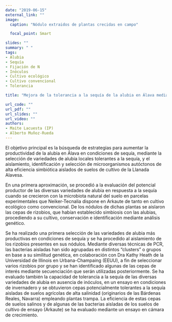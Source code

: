 ```yaml
---
date: "2019-06-15"
external_link: ""
image:
  caption: "Nódulo extraidos de plantas crecidas en campo"

  focal_point: Smart

slides: ""
summary: " "
tags:
- Alubia
- Sequía
- Fijación de N
- Inóculos
- Cultivo ecológico
- Cultivo convencional
- Tolerancia

title: "Mejora de la tolerancia a la sequía de la alubia en Álava mediante asociaciones simbióticas de alta eficiencia"

url_code: ""
url_pdf: ""
url_slides: ""
url_video: ""
authors: 
- Maite Lacuesta (IP)
- Alberto Muñoz-Rueda
---
```


El objetivo principal es la búsqueda de estrategias para aumentar la productividad de la alubia en Álava en condiciones de sequía, mediante la selección de variedades de alubia locales tolerantes a la sequía, y el aislamiento, identificación y selección de microorganismos autóctonos de alta eficiencia simbiótica aislados de suelos de cultivo de la Llanada Alavesa.

En una primera aproximación, se procedió a la evaluación del potencial productor de las diversas variedades de alubia en respuesta a la sequía cuando se crecieron con la microbiota natural del suelo en parcelas experimentales que Neiker-Tecnalia dispone en Arkaute de tanto en cultivo ecológico como convencional. De los nódulos de dichas plantas se aislaron las cepas de rizobios, que habían establecido simbiosis con las alubias, procediendo a su cultivo, conservación e identificación mediante análisis genético.
 
Se ha realizado una primera selección de las variedades de alubia más productivas en condiciones de sequía y se ha procedido al aislamiento de los rizobios presentes en sus nódulos. Mediante diversas técnicas de PCR, las bacterias aisladas han sido agrupadas en distintos “clusters” o grupos en base a su similitud genética, en colaboración con Dra Kathy Heath de  la Universidad de Illinois en Urbana-Champaing (EEUU), a fin de seleccionar varios rizobios por grupo y se han identificado algunas de las cepas de interés mediante secuenciación que serán utilizadas posteriormente. Se ha evaluado también la capacidad de tolerancia a la sequía de las diversas variedades de alubia en ausencia de inóculos, en un ensayo en condiciones de invernadero y se obtuvieron cepas potencialmente tolerantes a la sequía aisladas de suelos agrícolas de alta salinidad (originarios de las Bárdenas Reales, Navarra) empleando plantas trampa. La eficiencia de estas cepas de suelos salinos y de algunas de las bacterias aisladas de los suelos de cultivo de ensayo (Arkaute) se ha evaluado mediante un ensayo en cámara de crecimiento.
